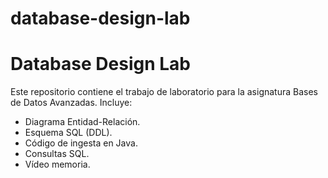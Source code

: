 # database-design-lab

# Database Design Lab

Este repositorio contiene el trabajo de laboratorio para la asignatura Bases de Datos Avanzadas. Incluye:
- Diagrama Entidad-Relación.
- Esquema SQL (DDL).
- Código de ingesta en Java.
- Consultas SQL.
- Vídeo memoria.
